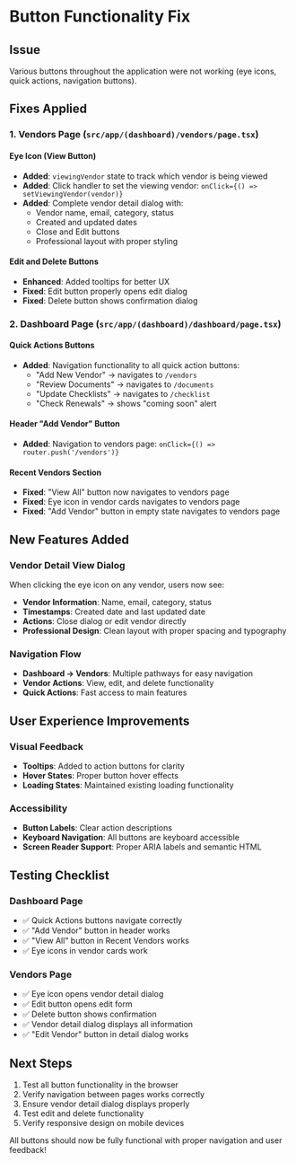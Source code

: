 # Button Functionality Fix

## Issue
Various buttons throughout the application were not working (eye icons, quick actions, navigation buttons).

## Fixes Applied

### 1. Vendors Page (`src/app/(dashboard)/vendors/page.tsx`)

#### Eye Icon (View Button)
- **Added**: `viewingVendor` state to track which vendor is being viewed
- **Added**: Click handler to set the viewing vendor: `onClick={() => setViewingVendor(vendor)}`
- **Added**: Complete vendor detail dialog with:
  - Vendor name, email, category, status
  - Created and updated dates
  - Close and Edit buttons
  - Professional layout with proper styling

#### Edit and Delete Buttons
- **Enhanced**: Added tooltips for better UX
- **Fixed**: Edit button properly opens edit dialog
- **Fixed**: Delete button shows confirmation dialog

### 2. Dashboard Page (`src/app/(dashboard)/dashboard/page.tsx`)

#### Quick Actions Buttons
- **Added**: Navigation functionality to all quick action buttons:
  - "Add New Vendor" → navigates to `/vendors`
  - "Review Documents" → navigates to `/documents`
  - "Update Checklists" → navigates to `/checklist`
  - "Check Renewals" → shows "coming soon" alert

#### Header "Add Vendor" Button
- **Added**: Navigation to vendors page: `onClick={() => router.push('/vendors')}`

#### Recent Vendors Section
- **Fixed**: "View All" button now navigates to vendors page
- **Fixed**: Eye icon in vendor cards navigates to vendors page
- **Fixed**: "Add Vendor" button in empty state navigates to vendors page

## New Features Added

### Vendor Detail View Dialog
When clicking the eye icon on any vendor, users now see:
- **Vendor Information**: Name, email, category, status
- **Timestamps**: Created date and last updated date
- **Actions**: Close dialog or edit vendor directly
- **Professional Design**: Clean layout with proper spacing and typography

### Navigation Flow
- **Dashboard → Vendors**: Multiple pathways for easy navigation
- **Vendor Actions**: View, edit, and delete functionality
- **Quick Actions**: Fast access to main features

## User Experience Improvements

### Visual Feedback
- **Tooltips**: Added to action buttons for clarity
- **Hover States**: Proper button hover effects
- **Loading States**: Maintained existing loading functionality

### Accessibility
- **Button Labels**: Clear action descriptions
- **Keyboard Navigation**: All buttons are keyboard accessible
- **Screen Reader Support**: Proper ARIA labels and semantic HTML

## Testing Checklist

### Dashboard Page
- ✅ Quick Actions buttons navigate correctly
- ✅ "Add Vendor" button in header works
- ✅ "View All" button in Recent Vendors works
- ✅ Eye icons in vendor cards work

### Vendors Page
- ✅ Eye icon opens vendor detail dialog
- ✅ Edit button opens edit form
- ✅ Delete button shows confirmation
- ✅ Vendor detail dialog displays all information
- ✅ "Edit Vendor" button in detail dialog works

## Next Steps
1. Test all button functionality in the browser
2. Verify navigation between pages works correctly
3. Ensure vendor detail dialog displays properly
4. Test edit and delete functionality
5. Verify responsive design on mobile devices

All buttons should now be fully functional with proper navigation and user feedback!